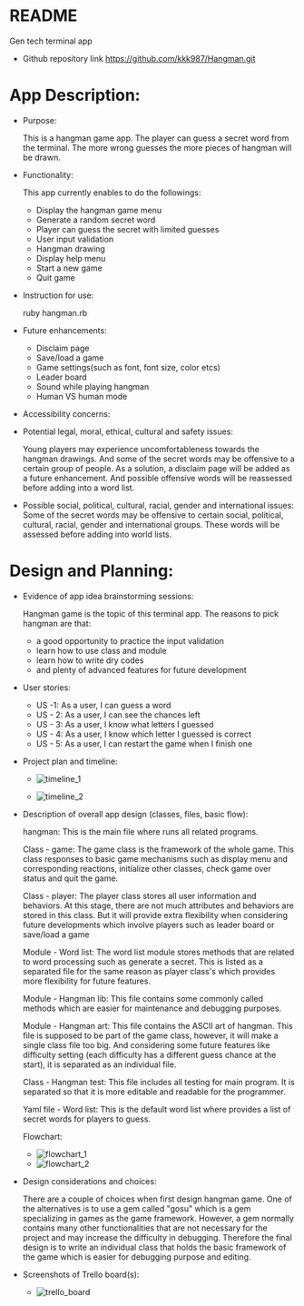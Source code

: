# README
Gen tech terminal app

* Github repository link
https://github.com/kkk987/Hangman.git

# App Description:
 * Purpose:
    
    This is a hangman game app. The player can guess a secret word from the terminal. The more wrong guesses the more pieces of hangman will be drawn.
 * Functionality:
    
    This app currently enables to do the followings:
      * Display the hangman game menu
      * Generate a random secret word 
      * Player can guess the secret with limited guesses
      * User input validation
      * Hangman drawing
      * Display help menu
      * Start a new game
      * Quit game
* Instruction for use:
  
    ruby hangman.rb

* Future enhancements:
    
    * Disclaim page
    * Save/load a game
    * Game settings(such as font, font size, color etcs)
    * Leader board
    * Sound while playing hangman
    * Human VS human mode

* Accessibility concerns:


* Potential legal, moral, ethical, cultural and safety issues:

    Young players may experience uncomfortableness towards the hangman drawings. And some of the secret words may be offensive to a certain group of people.
    As a solution, a disclaim page will be added as a future enhancement. And possible offensive words will be reassessed before adding into a word list.
* Possible social, political, cultural, racial, gender and international issues:
    Some of the secret words may be offensive to certain social, political, cultural, racial, gender and international groups. These words will be assessed before adding into world lists.
# Design and Planning:
* Evidence of app idea brainstorming sessions:
    
    Hangman game is the topic of this terminal app. The reasons to pick hangman are that:
    - a good opportunity to practice the input validation
    -  learn how to use class and module
    -  learn how to write dry codes
    -  and plenty of advanced features for future development

* User stories:

    - US -1: As a user, I can guess a word
    - US - 2: As a user, I can see the chances left
    - US - 3: As a user, I know what letters I guessed
    - US - 4: As a user, I know which letter I guessed is correct
    - US - 5: As a user, I can restart the game when I finish one
  
* Project plan and timeline:

  - ![timeline_1](https://user-images.githubusercontent.com/8579501/57189376-75bf0d80-6f51-11e9-950b-fd67bcf734e0.PNG "Time line part 1")


  - ![timeline_2](https://user-images.githubusercontent.com/8579501/57189393-a010cb00-6f51-11e9-92ba-c7bee47e3849.PNG "Time line part 2")

  
* Description of overall app design (classes, files, basic flow):

    hangman: This is the main file where runs all related programs. 

    Class - game: The game class is the framework of the whole game. This class responses to basic game mechanisms such as display menu and corresponding reactions, initialize other classes, check game over status and quit the game.
    
    Class - player: The player class stores all user information and behaviors. At this stage, there are not much attributes and behaviors are stored in this class. But it will provide extra flexibility when considering future developments which involve players such as leader board or save/load a game

    Module - Word list: The word list module stores methods that are related to word processing such as generate a secret. This is listed as a separated file for the same reason as player class's which provides more flexibility for future features.

    Module - Hangman lib: This file contains some commonly called methods which are easier for maintenance and debugging purposes.

    Module -  Hangman art: This file contains the ASCII art of hangman. This file is supposed to be part of the game class, however, it will make a single class file too big. And considering some future features like difficulty setting (each difficulty has a different guess chance at the start), it is separated as an individual file.

    Class - Hangman test: This file includes all testing for main program. It is separated so that it is more editable and readable for the programmer.

    Yaml file - Word list: This is the default word list where provides a list of secret words for players to guess.

    Flowchart:
    - ![flowchart_1](https://user-images.githubusercontent.com/8579501/57189401-c0d92080-6f51-11e9-85aa-21fe796675d2.jpg "FLowchart part 1")
    - ![flowchart_2](https://user-images.githubusercontent.com/8579501/57189411-d6e6e100-6f51-11e9-84af-3932aa2037fd.jpg "Flowchart part 2")


* Design considerations and choices:
    
    There are a couple of choices when first design hangman game. One of the alternatives is to use a gem called "gosu" which is a gem specializing in games as the game framework. However, a gem normally contains many other functionalities that are not necessary for the project and may increase the difficulty in debugging. Therefore the final design is to write an individual class that holds the basic framework of the game which is easier for debugging purpose and editing. 


* Screenshots of Trello board(s):
    - ![trello_board](https://user-images.githubusercontent.com/8579501/57189417-ebc37480-6f51-11e9-9cb4-0e16d22f977a.PNG "Trello board")



